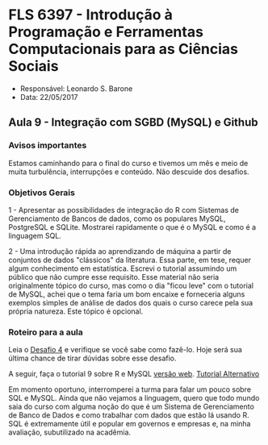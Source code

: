 #  FLS 6397 - Introdução à Programação e Ferramentas Computacionais para as Ciências Sociais

- Responsável: Leonardo S. Barone
- Data: 22/05/2017

## Aula 9 - Integração com SGBD (MySQL) e Github

### Avisos importantes

Estamos caminhando para o final do curso e tivemos um mês e meio de muita turbulência, interrupções e conteúdo. Não descuide dos desafios. 

### Objetivos Gerais

1 - Apresentar as possibilidades de integração do R com Sistemas de Gerenciamento de Bancos de dados, como os populares MySQL, PostgreSQL e SQLite. Mostrarei rapidamente o que é o MySQL e como é a linguagem SQL.

2 - Uma introdução rápida ao aprendizando de máquina a partir de conjuntos de dados "clássicos" da literatura. Essa parte, em tese, requer algum conhecimento em estatística. Escrevi o tutorial assumindo um público que não cumpre esse requisito. Esse material não seria originalmente tópico do curso, mas como o dia "ficou leve" com o tutorial de MySQL, achei que o tema faria um bom encaixe e forneceria alguns exemplos simples de análise de dados dos quais o curso carece pela sua própria natureza. Este tópico é opcional.

### Roteiro para a aula

Leia o [Desafio 4](https://github.com/ngiachetta/ProgCienciasSociais/blob/master/activities/datachallange4.md) e verifique se você sabe como fazê-lo. Hoje será sua última chance de tirar dúvidas sobre esse desafio. 

A seguir, faça o tutorial 9 sobre R e MySQL [versão web](https://github.com/ngiachetta/ProgCienciasSociais/blob/master/classes/class9.md). [Tutorial Alternativo](https://github.com/leobarone/mq_bsb_17/blob/master/tutoriais/tutorialB1.md)

Em momento oportuno, interromperei a turma para falar um pouco sobre SQL e MySQL. Ainda que não vejamos a linguagem, quero que todo mundo saia do curso com alguma noção do que é um Sistema de Gerenciamento de Banco de Dados e como trabalhar com dados que estão lá usando R. SQL é extremamente útil e popular em governos e empresas e, na minha avaliação, subutilizado na acadêmia.
